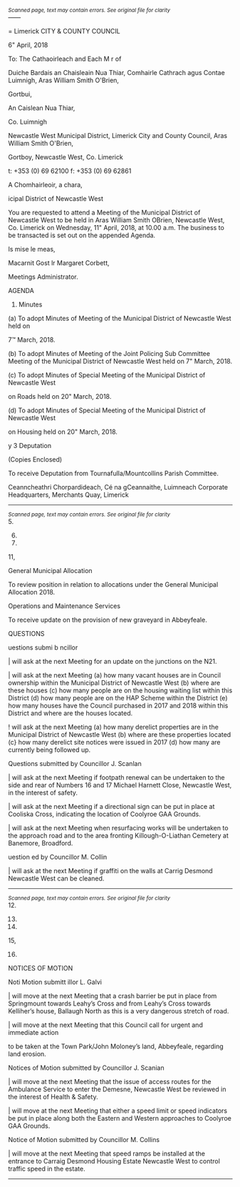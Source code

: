 *<small>Scanned page, text may contain errors. See original file for clarity</small>*  
——

=
Limerick
CITY & COUNTY
COUNCIL

6" April, 2018

To: The Cathaoirleach and Each M r of

Duiche Bardais an Chaisleain Nua Thiar,
Comhairle Cathrach agus Contae Luimnigh,
Aras William Smith O'Brien,

Gortbui,

An Caislean Nua Thiar,

Co. Luimnigh

Newcastle West Municipal District,
Limerick City and County Council,
Aras William Smith O'Brien,

Gortboy,
Newcastle West,
Co. Limerick

t: +353 (0) 69 62100
f: +353 (0) 69 62861

A Chomhairleoir, a chara,

icipal District of Newcastle West

You are requested to attend a Meeting of the Municipal District of Newcastle West to be
held in Aras William Smith OBrien, Newcastle West, Co. Limerick on Wednesday, 11" April,
2018, at 10.00 a.m. The business to be transacted is set out on the appended Agenda.

Is mise le meas,

Macarnit Gost lr
Margaret Corbett,

Meetings Administrator.

AGENDA

1. Minutes

(a) To adopt Minutes of Meeting of the Municipal District of Newcastle West held on

7™ March, 2018.

(b) To adopt Minutes of Meeting of the Joint Policing Sub Committee Meeting of the
Municipal District of Newcastle West held on 7" March, 2018.

(c) To adopt Minutes of Special Meeting of the Municipal District of Newcastle West

on Roads held on 20" March, 2018.

(d) To adopt Minutes of Special Meeting of the Municipal District of Newcastle West

on Housing held on 20" March, 2018.

y 3 Deputation

(Copies Enclosed)

To receive Deputation from Tournafulla/Mountcollins Parish Committee.

Ceanncheathri Chorpardideach, Cé na gCeannaithe, Luimneach
Corporate Headquarters, Merchants Quay, Limerick

---
*<small>Scanned page, text may contain errors. See original file for clarity</small>*  
5.

6.

10.

11,

General Municipal Allocation

To review position in relation to allocations under the General Municipal Allocation
2018.

Operations and Maintenance Services

To receive update on the provision of new graveyard in Abbeyfeale.

QUESTIONS

uestions submi b ncillor

| will ask at the next Meeting for an update on the junctions on the N21.

| will ask at the next Meeting (a) how many vacant houses are in Council ownership
within the Municipal District of Newcastle West (b) where are these houses (c) how
many people are on the housing waiting list within this District (d) how many people
are on the HAP Scheme within the District (e) how many houses have the Council
purchased in 2017 and 2018 within this District and where are the houses located.

! will ask at the next Meeting (a) how many derelict properties are in the Municipal
District of Newcastle West (b) where are these properties located (c} how many
derelict site notices were issued in 2017 (d) how many are currently being followed
up.

Questions submitted by Councillor J. Scanlan

| will ask at the next Meeting if footpath renewal can be undertaken to the side and
rear of Numbers 16 and 17 Michael Harnett Close, Newcastle West, in the interest of
safety.

| will ask at the next Meeting if a directional sign can be put in place at Cooliska
Cross, indicating the location of Coolyroe GAA Grounds.

| will ask at the next Meeting when resurfacing works will be undertaken to the
approach road and to the area fronting Killough-O-Liathan Cemetery at Banemore,
Broadford.

uestion ed by Councillor M. Collin

| will ask at the next Meeting if graffiti on the walls at Carrig Desmond Newcastle West
can be cleaned.

---
*<small>Scanned page, text may contain errors. See original file for clarity</small>*  
12.

13.

14.

15,

16.

NOTICES OF MOTION

Noti Motion submitt illor L. Galvi

| will move at the next Meeting that a crash barrier be put in place from Springmount
towards Leahy’s Cross and from Leahy’s Cross towards Kelliher’s house, Ballaugh
North as this is a very dangerous stretch of road.

| will move at the next Meeting that this Council call for urgent and immediate action

to be taken at the Town Park/John Moloney’s land, Abbeyfeale, regarding land
erosion.

Notices of Motion submitted by Councillor J. Scanian

| will move at the next Meeting that the issue of access routes for the Ambulance
Service to enter the Demesne, Newcastle West be reviewed in the interest of Health
& Safety.

| will move at the next Meeting that either a speed limit or speed indicators be put in
place along both the Eastern and Western approaches to Coolyroe GAA Grounds.

Notice of Motion submitted by Councillor M. Collins

| will move at the next Meeting that speed ramps be installed at the entrance to
Carraig Desmond Housing Estate Newcastle West to control traffic speed in the estate.

---
